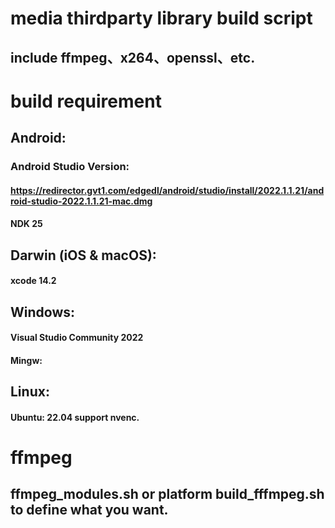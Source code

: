 # media thirdparty library build script
## include ffmpeg、x264、openssl、etc.

# build requirement

## Android:
### Android Studio Version:
#### https://redirector.gvt1.com/edgedl/android/studio/install/2022.1.1.21/android-studio-2022.1.1.21-mac.dmg
#### NDK 25

## Darwin (iOS & macOS):
#### xcode 14.2

## Windows:
#### Visual Studio Community 2022
#### Mingw:

## Linux:
#### Ubuntu: 22.04 support nvenc.

# ffmpeg
## ffmpeg_modules.sh or platform build_fffmpeg.sh to define what you want.